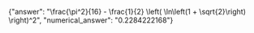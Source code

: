 {"answer": "\\frac{\\pi^2}{16} - \\frac{1}{2} \\left( \\ln\\left(1 + \\sqrt{2}\\right) \\right)^2", "numerical_answer": "0.2284222168"}